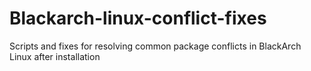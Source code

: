 # Blackarch-linux-conflict-fixes
Scripts and fixes for resolving common  package conflicts in BlackArch Linux after installation
